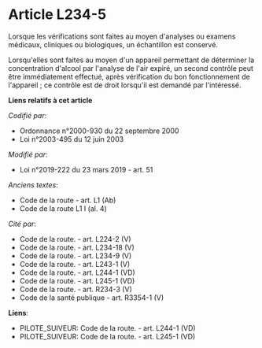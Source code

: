 # Article L234-5

Lorsque les vérifications sont faites au moyen d'analyses ou examens médicaux, cliniques ou biologiques, un échantillon est
conservé.

Lorsqu'elles sont faites au moyen d'un appareil permettant de déterminer la concentration d'alcool par l'analyse de l'air
expiré, un second contrôle peut être immédiatement effectué, après vérification du bon fonctionnement de l'appareil ; ce
contrôle est de droit lorsqu'il est demandé par l'intéressé.

**Liens relatifs à cet article**

_Codifié par_:

  - Ordonnance n°2000-930 du 22 septembre 2000
  - Loi n°2003-495 du 12 juin 2003

_Modifié par_:

  - Loi n°2019-222 du 23 mars 2019 - art. 51

_Anciens textes_:

  - Code de la route - art. L1 (Ab)
  - Code de la route L1 I (al. 4)

_Cité par_:

  - Code de la route. - art. L224-2 (V)
  - Code de la route. - art. L234-18 (V)
  - Code de la route. - art. L234-9 (V)
  - Code de la route. - art. L243-1 (V)
  - Code de la route. - art. L244-1 (VD)
  - Code de la route. - art. L245-1 (VD)
  - Code de la route. - art. R234-3 (V)
  - Code de la santé publique - art. R3354-1 (V)

**Liens**:

  - PILOTE_SUIVEUR: Code de la route. - art. L244-1 (VD)
  - PILOTE_SUIVEUR: Code de la route. - art. L245-1 (VD)
